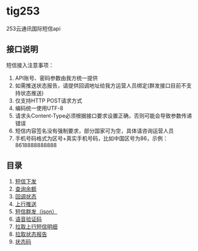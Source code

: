# tig253

253云通讯国际短信api

## 接口说明

短信接入注意事项：
1. API账号、密码参数由我方统一提供
2. 如需推送状态报告，请提供回调地址给我方运营人员绑定(群发接口目前不支持状态推送)
3. 仅支持HTTP POST请求方式
4. 编码统一使用UTF-8
5. 请求头Content-Type必须根据接口要求设置正确，否则可能会导致参数传递错误
6. 短信内容签名没有强制要求，部分国家可为空，具体请咨询运营人员
7. 手机号码格式为区号+真实手机号码，比如中国区号为86，示例：8618888888888

## 目录

 1. [短信下发](docs/messageIssued.md)
 1. [查询余额](docs/queryBalance.md)
 1. [回调状态](docs/callBack.md)
 1. [上行推送](docs/upwardPush.md)
 1. [短信群发（json）](docs/groupMessaging.md)
 1. [语音验证码](docs/voiceVerificationCode.md)
 1. [拉取上行短信明细](docs/pullDetail.md)
 1. [拉取状态报告](docs/pullCallback.md)
 1. [状态码](docs/statusCode.md)
